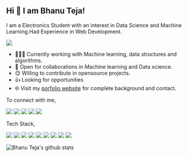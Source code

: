 ## Hi 👋 I am Bhanu Teja!
 
 I am a Electronics Student with an interest in Data Science and Machine Learning.Had Experience in Web Development.
 
 ![](https://komarev.com/ghpvc/?username=bhanuteja2001)
 
- 👨🏽‍💻 Currently working with Machine learning, data structures and algorithms.
- 🤝 Open for collaborations in Machine learning and Data science.
- 😊 Willing to contribute in opensource projects.
- 👍 Looking for opportunities
- 🌐 Visit my [porfolio website](http://bhanuteja.tech/) for complete background and contact.

To connect with me,

[<img src="https://img.shields.io/badge/twitter-%231DA1F2.svg?&style=for-the-badge&logo=twitter&logoColor=white" />](https://twitter.com/bhanutejakurak1)  [<img src="https://img.shields.io/badge/linkedin-%230077B5.svg?&style=for-the-badge&logo=linkedin&logoColor=white" />](https://www.linkedin.com/in/bhanutejakurakula/) [<img src = "https://img.shields.io/badge/facebook-%231877F2.svg?&style=for-the-badge&logo=facebook&logoColor=white">](https://www.facebook.com/bhanu.teja.5209) [<img src ="https://img.shields.io/badge/portfolio-web-%23.svg?&style=for-the-badge&logo=&logoColor=white%22">](https://github.com/bhanuteja2001) [<img src = "https://img.shields.io/badge/instagram-%23E4405F.svg?&style=for-the-badge&logo=instagram&logoColor=white">](https://www.instagram.com/bhanutej_07/)  


Tech Stack,

<img src="https://img.shields.io/badge/python%20-%2314354C.svg?&style=for-the-badge&logo=python&logoColor=white"/> <img src="https://img.shields.io/badge/Wordpress%20-%2300599C.svg?&style=for-the-badge&logo=wordpress&logoColor=white"/>
<img src="https://img.shields.io/badge/c%20-%2300599C.svg?&style=for-the-badge&logo=c%2B%2B&ogoColor=white"/> <img src="https://img.shields.io/badge/flask%20-%23000.svg?&style=for-the-badge&logo=flask&logoColor=white"/>
<img src="https://img.shields.io/badge/git%20-%23F05033.svg?&style=for-the-badge&logo=git&logoColor=white"/> <img src="https://img.shields.io/badge/Diaolog-flow%20-%23FF9900.svg?&style=for-the-badge&logo=Dialog-flow&logoColor=white"/>
<img src="https://img.shields.io/badge/heroku%20-%23430098.svg?&style=for-the-badge&logo=heroku&logoColor=white"/> <img src="https://img.shields.io/badge/docker%20-%230db7ed.svg?&style=for-the-badge&logo=docker&logoColor=white"/>
<img src="https://img.shields.io/badge/mongoDB%20-%23589636.svg?&style=for-the-badge&logo=mongoDB&logoColor=white"/>

![Bhanu Teja's github stats](https://github-readme-stats.vercel.app/api?username=bhanuteja2001&show_icons=true&theme=radical)
